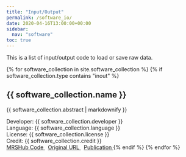 ```yaml
---
title: "Input/Output"
permalink: /software_io/
date: 2020-04-16T13:00:00+00:00
sidebar:
  nav: "software"
toc: true
---
```


This is a list of input/output code to load or save raw data.

{% for software_collection in site.software_collection %}
  {% if software_collection.type contains "inout" %}
  <h2>
      {{ software_collection.name }}
  </h2>
  <img src= "{{ site.url }}{{ site.baseurl }}{{ software_collection.image }}" alt="" align="right"/>
  <p>{{ software_collection.abstract | markdownify }}</p>
  Developer: {{ software_collection.developer }} <br>
  Language: {{ software_collection.language }} <br>
  License: {{ software_collection.license }} <br>
  Credit: {{ software_collection.credit }} <br>
  <a href="{{ software_collection.mrshub_url }}">
  MRSHub Code
  </a> &nbsp;
  <a href="{{ software_collection.original_url }}">
  Original URL
  </a> &nbsp;
  <a href="{{ software_collection.paper }}">
  Publication
  </a>
  {% endif %}
{% endfor %}
